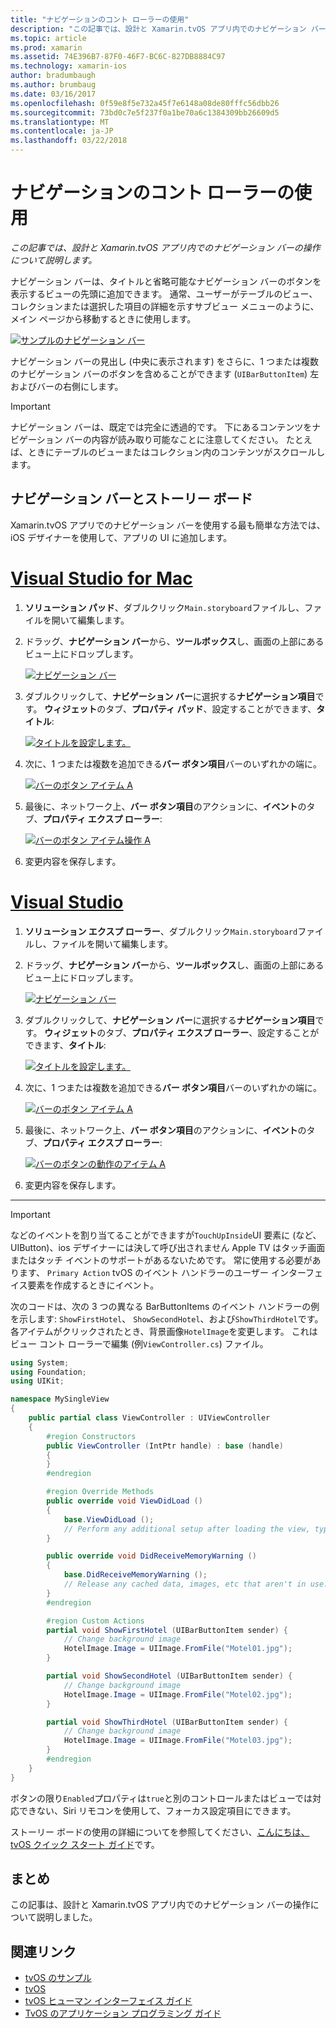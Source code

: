 ```yaml
---
title: "ナビゲーションのコント ローラーの使用"
description: "この記事では、設計と Xamarin.tvOS アプリ内でのナビゲーション バーの操作について説明します。"
ms.topic: article
ms.prod: xamarin
ms.assetid: 74E396B7-87F0-46F7-BC6C-827DB8884C97
ms.technology: xamarin-ios
author: bradumbaugh
ms.author: brumbaug
ms.date: 03/16/2017
ms.openlocfilehash: 0f59e8f5e732a45f7e6148a08de80fffc56dbb26
ms.sourcegitcommit: 73bd0c7e5f237f0a1be70a6c1384309bb26609d5
ms.translationtype: MT
ms.contentlocale: ja-JP
ms.lasthandoff: 03/22/2018
---
```

# <a name="working-with-navigation-controllers"></a>ナビゲーションのコント ローラーの使用

_この記事では、設計と Xamarin.tvOS アプリ内でのナビゲーション バーの操作について説明します。_

ナビゲーション バーは、タイトルと省略可能なナビゲーション バーのボタンを表示するビューの先頭に追加できます。 通常、ユーザーがテーブルのビュー、コレクションまたは選択した項目の詳細を示すサブビュー メニューのように、メイン ページから移動するときに使用します。

[![](navigation-bars-images/navbar01.png "サンプルのナビゲーション バー")](navigation-bars-images/navbar01.png#lightbox)

ナビゲーション バーの見出し (中央に表示されます) をさらに、1 つまたは複数のナビゲーション バーのボタンを含めることができます (`UIBarButtonItem`) 左およびバーの右側にします。

> [!IMPORTANT]
> ナビゲーション バーは、既定では完全に透過的です。 下にあるコンテンツをナビゲーション バーの内容が読み取り可能なことに注意してください。 たとえば、ときにテーブルのビューまたはコレクション内のコンテンツがスクロールします。




<a name="Navigation-Bars-and-Storyboards" />

## <a name="navigation-bars-and-storyboards"></a>ナビゲーション バーとストーリー ボード

Xamarin.tvOS アプリでのナビゲーション バーを使用する最も簡単な方法では、iOS デザイナーを使用して、アプリの UI に追加します。

# <a name="visual-studio-for-mactabvsmac"></a>[Visual Studio for Mac](#tab/vsmac)


1. **ソリューション パッド**、ダブルクリック`Main.storyboard`ファイルし、ファイルを開いて編集します。
1. ドラッグ、**ナビゲーション バー**から、**ツールボックス**し、画面の上部にあるビュー上にドロップします。 

    [![](navigation-bars-images/navbar02.png "ナビゲーション バー")](navigation-bars-images/navbar02.png#lightbox)
1. ダブルクリックして、**ナビゲーション バー**に選択する**ナビゲーション項目**です。 **ウィジェット**のタブ、**プロパティ パッド**、設定することができます、**タイトル**: 

    [![](navigation-bars-images/navbar03.png "タイトルを設定します。")](navigation-bars-images/navbar03.png#lightbox)
1. 次に、1 つまたは複数を追加できる**バー ボタン項目**バーのいずれかの端に。 

    [![](navigation-bars-images/navbar04.png "バーのボタン アイテム A")](navigation-bars-images/navbar04.png#lightbox)
1. 最後に、ネットワーク上、**バー ボタン項目**のアクションに、**イベント**のタブ、**プロパティ エクスプ ローラー**: 

    [![](navigation-bars-images/navbar05.png "バーのボタン アイテム操作 A")](navigation-bars-images/navbar05.png#lightbox)
1. 変更内容を保存します。


# <a name="visual-studiotabvswin"></a>[Visual Studio](#tab/vswin)


1. **ソリューション エクスプ ローラー**、ダブルクリック`Main.storyboard`ファイルし、ファイルを開いて編集します。
1. ドラッグ、**ナビゲーション バー**から、**ツールボックス**し、画面の上部にあるビュー上にドロップします。 

    [![](navigation-bars-images/navbar02-vs.png "ナビゲーション バー")](navigation-bars-images/navbar02-vs.png#lightbox)
1. ダブルクリックして、**ナビゲーション バー**に選択する**ナビゲーション項目**です。 **ウィジェット**のタブ、**プロパティ エクスプ ローラー**、設定することができます、**タイトル**: 

    [![](navigation-bars-images/navbar03-vs.png "タイトルを設定します。")](navigation-bars-images/navbar03-vs.png#lightbox)
1. 次に、1 つまたは複数を追加できる**バー ボタン項目**バーのいずれかの端に。 

    [![](navigation-bars-images/navbar04-vs.png "バーのボタン アイテム A")](navigation-bars-images/navbar04-vs.png#lightbox)
1. 最後に、ネットワーク上、**バー ボタン項目**のアクションに、**イベント**のタブ、**プロパティ エクスプ ローラー**: 

    [![](navigation-bars-images/navbar05-vs.png "バーのボタンの動作のアイテム A")](navigation-bars-images/navbar05-vs.png#lightbox)
1. 変更内容を保存します。


-----

> [!IMPORTANT]
> などのイベントを割り当てることができますが`TouchUpInside`UI 要素に (など、UIButton)、ios デザイナーには決して呼び出されません Apple TV はタッチ画面またはタッチ イベントのサポートがあるないためです。 常に使用する必要があります、 `Primary Action` tvOS のイベント ハンドラーのユーザー インターフェイス要素を作成するときにイベント。




次のコードは、次の 3 つの異なる BarButtonItems のイベント ハンドラーの例を示します: `ShowFirstHotel`、 `ShowSecondHotel`、および`ShowThirdHotel`です。 各アイテムがクリックされたとき、背景画像`HotelImage`を変更します。 これはビュー コント ローラーで編集 (例`ViewController.cs`) ファイル。

```csharp
using System;
using Foundation;
using UIKit;

namespace MySingleView
{
    public partial class ViewController : UIViewController
    {
        #region Constructors
        public ViewController (IntPtr handle) : base (handle)
        {
        }
        #endregion

        #region Override Methods
        public override void ViewDidLoad ()
        {
            base.ViewDidLoad ();
            // Perform any additional setup after loading the view, typically from a nib.
        }

        public override void DidReceiveMemoryWarning ()
        {
            base.DidReceiveMemoryWarning ();
            // Release any cached data, images, etc that aren't in use.
        }
        #endregion

        #region Custom Actions
        partial void ShowFirstHotel (UIBarButtonItem sender) {
            // Change background image
            HotelImage.Image = UIImage.FromFile("Motel01.jpg");
        }

        partial void ShowSecondHotel (UIBarButtonItem sender) {
            // Change background image
            HotelImage.Image = UIImage.FromFile("Motel02.jpg");
        }

        partial void ShowThirdHotel (UIBarButtonItem sender) {
            // Change background image
            HotelImage.Image = UIImage.FromFile("Motel03.jpg");
        }
        #endregion
    }
}
```

ボタンの限り`Enabled`プロパティは`true`と別のコントロールまたはビューでは対応できない、Siri リモコンを使用して、フォーカス設定項目にできます。

ストーリー ボードの使用の詳細についてを参照してください、[こんにちは、tvOS クイック スタート ガイド](~/ios/tvos/get-started/hello-tvos.md)です。 

<a name="Summary" />

## <a name="summary"></a>まとめ

この記事は、設計と Xamarin.tvOS アプリ内でのナビゲーション バーの操作について説明しました。



## <a name="related-links"></a>関連リンク

- [tvOS のサンプル](https://developer.xamarin.com/samples/tvos/all/)
- [tvOS](https://developer.apple.com/tvos/)
- [tvOS ヒューマン インターフェイス ガイド](https://developer.apple.com/tvos/human-interface-guidelines/)
- [TvOS のアプリケーション プログラミング ガイド](https://developer.apple.com/library/prerelease/tvos/documentation/General/Conceptual/AppleTV_PG/)
